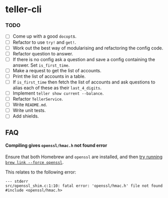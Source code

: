 # teller-cli

### TODO

- [ ] Come up with a good `docopt`s.
- [ ] Refactor to use `try!` and `get!`.
- [ ] Work out the best way of modularising and refactoring the config code.
- [ ] Refactor question to answer.
- [ ] If there is no config ask a question and save a config containing the answer. Set `is_first_time`.
- [ ] Make a request to get the list of accounts.
- [ ] Print the list of accounts in a table.
- [ ] If `is_first_time` then fetch the list of accounts and ask questions to alias each of these as their `last_4_digits`.
- [ ] Implement `teller show current --balance`.
- [ ] Refactor `TellerService`.
- [ ] Write `README.md`.
- [ ] Write unit tests.
- [ ] Add shields.

## FAQ

#### Compiling gives `openssl/hmac.h` not found error

Ensure that both Homebrew and `openssl` are installed, and then [try running `brew link --force openssl`](https://github.com/sfackler/rust-openssl/issues/255).

This relates to the following error:

```
--- stderr
src/openssl_shim.c:1:10: fatal error: 'openssl/hmac.h' file not found
#include <openssl/hmac.h>
```
